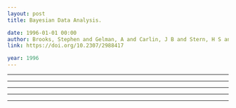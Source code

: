 ```yaml
---
layout: post
title: Bayesian Data Analysis.

date: 1996-01-01 00:00
author: Brooks, Stephen and Gelman, A and Carlin, J B and Stern, H S and Rubin, D B
link: https://doi.org/10.2307/2988417

year: 1996
---
```


---
---

---
---

---